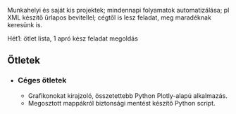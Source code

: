Munkahelyi és saját kis projektek; mindennapi folyamatok automatizálása; pl XML készítő űrlapos bevitellel;
cégtől is lesz feladat, meg maradéknak keresünk is.

Hét1: ötlet lista, 1 apró kész feladat megoldás


## Ötletek

- ### Céges ötletek
  - Grafikonokat kirajzoló, összetettebb Python Plotly-alapú alkalmazás.
  - Megosztott mappákról biztonsági mentést készítő Python script.
